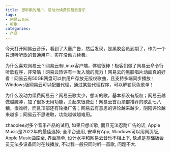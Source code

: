 ```yaml
---
title: 想听歌的用户，没动力续费网易云音乐
tags: 
- 网易云音乐
- 听歌
categories:
- 产品
---
```




今天打开网易云音乐，看到了大量广告，然后发现，是黑胶会员到期了，作为一个只想听听歌的普通用户，实在没动力续费。

为什么喜欢网易云？网易云有Linux客户端，体验很棒！极客们做了网易云命令行听歌程序，非常酷！网易云热评有一发入魂的魔力！网易云的黑胶唱片动画真的好看！网易云有50GB网盘可以供用户存放无版权歌曲，且支持多端同步播放！Windows版网易云可以配置代理，通过某些代理程序，可以解锁灰色歌单！

为什么没动力续费网易云？网易云歌太少，想听的歌，基本都没有版权；网易云越做越臃肿，加了很多无用功能，关起来很费劲！网易云首页顶部推荐的歌乱七八糟，很难听，而且顶部还有轮播广告；网易云有意思的评论越来越少，阴阳评论越来越多；网易云不思进取，功能越做越难用。

zhaoolee对多个音乐产品的试用, 如果只想听歌, 而且无法忍耐广告的话, Apple Music是2022年的最佳选择; 全平台通用, 安卓有App, Windows可以用网页版, Apple Music曲库全, 界面简单, 设计水平和网易云音乐不相上下, 缺点是基础版会员无法多设备同时在线播放, 不过我一般只同时听一首歌, 问题不大. 



